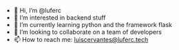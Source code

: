 - 👋 Hi, I’m @luferc
- 👀 I’m interested in backend stuff
- 🌱 I’m currently learning python and the framework flask
- 💞️ I’m looking to collaborate on a team of developers
- 📫 How to reach me: luiscervantes@luferc.tech

<!---
luferc/luferc is a ✨ special ✨ repository because its `README.md` (this file) appears on your GitHub profile.
You can click the Preview link to take a look at your changes.
--->
